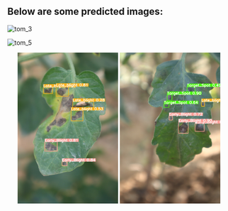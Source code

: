 ## Below are some predicted images:

![tom_3](https://github.com/user-attachments/assets/f20d60c7-bcd1-4e5b-83b7-509a7daa4b8c)

![tom_5](https://github.com/user-attachments/assets/90a96f8a-3845-49f6-b9e1-17d7630fd222)

<p align="center">
  <img src="predicted_images/tom_3.jpeg" alt="Image 1" width="45%" />
  <img src="predicted_images/tom_5.jpeg" alt="Image 2" width="45%" />
</p>

